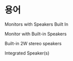 # 용어


Monitors with Speakers Built In

Monitor with Built-in Speakers

Built-in 2W stereo speakers

Integrated Speaker(s)
